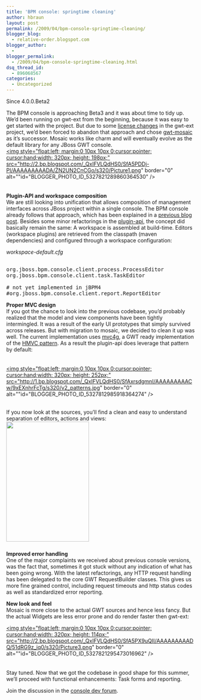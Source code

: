 ```yaml
---
title: 'BPM console: springtime cleaning'
author: hbraun
layout: post
permalink: /2009/04/bpm-console-springtime-cleaning/
blogger_blog:
  - relative-order.blogspot.com
blogger_author:
  - 
blogger_permalink:
  - /2009/04/bpm-console-springtime-cleaning.html
dsq_thread_id:
  - 896068567
categories:
  - Uncategorized
---
```

<div id="since">
  Since 4.0.0.Beta2
</div>

The BPM console is approaching Beta3 and it was about time to tidy up. We&#8217;d been running on gwt-ext from the beginning, because it was easy to get started with the project. But due to some [license changes][1] in the gwt-ext project, we&#8217;d been forced to abandon that approach and chose [gwt-mosaic][2] as it&#8217;s successor. Mosaic works like charm and will eventually evolve as the default library for any JBoss GWT console.   
<a onblur="try {parent.deselectBloggerImageGracefully();} catch(e) {}" href="http://2.bp.blogspot.com/_QxIFVLQdHS0/SfA5PDDj-PI/AAAAAAAAADA/ZN2UN2CnCGo/s1600-h/Picture1.png"><img style="float:left; margin:0 10px 10px 0;cursor:pointer; cursor:hand;width: 320px; height: 198px;" src="http://2.bp.blogspot.com/_QxIFVLQdHS0/SfA5PDDj-PI/AAAAAAAAADA/ZN2UN2CnCGo/s320/Picture1.png" border="0" alt=""id="BLOGGER_PHOTO_ID_5327821289860364530" /></a>  
<br clear="all" />  
**Plugin-API and workspace composition**  
We are still looking into unification that allows composition of management interfaces across JBoss project within a single console. The BPM console already follows that approach, which has been explained in a [previous blog post][3]. Besides some minor refactorings in the [plugin-api][4], the concept did basically remain the same: A workspace is assembled at build-time. Editors (workspace plugins) are retrieved from the classpath (maven dependencies) and configured through a workspace configuration:

*workspace-default.cfg*  


<pre><br />org.jboss.bpm.console.client.process.ProcessEditor<br />org.jboss.bpm.console.client.task.TaskEditor<br /><br /># not yet implemented in jBPM4<br />#org.jboss.bpm.console.client.report.ReportEditor  <br /></pre>

**Proper MVC design**  
If you got the chance to look into the previous codebase, you&#8217;d probably realized that the model and view components have been tightly intermingled. It was a result of the early UI prototypes that simply survived across releases. But with migration to mosaic, we decided to clean it up was well. The current implementation uses [mvc4g][5], a GWT ready implementation of the [HMVC pattern][6]. As a result the plugin-api does leverage that pattern by default:  
<br clear="all" />  
<a onblur="try {parent.deselectBloggerImageGracefully();} catch(e) {}" href="http://1.bp.blogspot.com/_QxIFVLQdHS0/SfAxrsdgmnI/AAAAAAAAACw/9xEXnhrFcTg/s1600-h/v2_patterns.jpg"><img style="float:left; margin:0 10px 10px 0;cursor:pointer; cursor:hand;width: 320px; height: 252px;" src="http://1.bp.blogspot.com/_QxIFVLQdHS0/SfAxrsdgmnI/AAAAAAAAACw/9xEXnhrFcTg/s320/v2_patterns.jpg" border="0" alt=""id="BLOGGER_PHOTO_ID_5327812985918364274" /></a>

<br clear="all" />  
If you now look at the sources, you&#8217;ll find a clean and easy to understand separation of editors, actions and views:  
<br clear="all" />  
<a onblur="try {parent.deselectBloggerImageGracefully();} catch(e) {}" href="http://4.bp.blogspot.com/_QxIFVLQdHS0/SfAzIG7pTYI/AAAAAAAAAC4/mG1RwmfXgL8/s1600-h/src-layout.png"><img style="float:left; margin:0 10px 10px 0;cursor:pointer; cursor:hand;width: 221px; height: 320px;" src="http://4.bp.blogspot.com/_QxIFVLQdHS0/SfAzIG7pTYI/AAAAAAAAAC4/mG1RwmfXgL8/s320/src-layout.png" border="0" alt=""id="BLOGGER_PHOTO_ID_5327814573572050306" /></a>  
<br clear="all" />

**Improved error handling**  
One of the major complaints we received about previous console versions, was the fact that, sometimes it got stuck without any indication of what has been going wrong. With the latest refactorings, any HTTP request handling has been delegated to the core GWT RequestBuilder classes. This gives us more fine grained control, including request timeouts and http status codes as well as standardized error reporting.

**New look and feel**  
Mosaic is more close to the actual GWT sources and hence less fancy. But the actual Widgets are less error prone and do render faster then gwt-ext:

<a onblur="try {parent.deselectBloggerImageGracefully();} catch(e) {}" href="http://2.bp.blogspot.com/_QxIFVLQdHS0/SfA5PX9uQII/AAAAAAAAADQ/51dRG9z_iq0/s1600-h/Picture3.png"><img style="float:left; margin:0 10px 10px 0;cursor:pointer; cursor:hand;width: 320px; height: 114px;" src="http://2.bp.blogspot.com/_QxIFVLQdHS0/SfA5PX9uQII/AAAAAAAAADQ/51dRG9z_iq0/s320/Picture3.png" border="0" alt=""id="BLOGGER_PHOTO_ID_5327821295473016962" /></a>  
<br clear="all" />  
Stay tuned. Now that we got the codebase in good shape for this summer, we&#8217;ll proceed with functional enhancements: Task forms and reporting.

Join the discussion in the [console dev forum][7].

 [1]: http://extjs.com/forum/showthread.php?t=33096
 [2]: http://code.google.com/p/gwt-mosaic/
 [3]: http://jboss-overlord.blogspot.com/2009/01/developing-bpm-console-plugins.html
 [4]: http://anonsvn.jboss.org/repos/jbpm/projects/gwt-console/trunk/plugin-api/src/main/java/org/jboss/bpm/console/client/
 [5]: http://code.google.com/p/mvc4g/
 [6]: http://code.google.com/p/mvc4g/wiki/HmvcWithMvc4g
 [7]: http://www.jboss.org/index.html?module=bb&#038;op=viewforum&#038;f=295